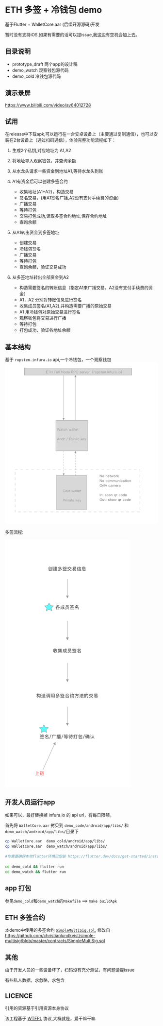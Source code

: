 # ETH 多签 + 冷钱包 demo

基于Flutter + WalletCore.aar (后续开源源码)开发

暂时没有支持iOS,如果有需要的话可以提issue,我这边有空机会加上去。

## 目录说明
- prototype_draft 两个app的设计稿
- demo_watch 观察钱包源代码
- demo_cold 冷钱包源代码

## 演示录屏
https://www.bilibili.com/video/av64012728

## 试用

在release中下载apk,可以运行在一台安卓设备上（主要通过复制通信），也可以安装在2台设备上（通过扫码通信），体验完整功能流程如下：

1. 生成2个私钥,对应地址为 A1,A2
2. 将地址导入观察钱包，并查询余额
3. 从水龙头请求一些资金到地址A1,等待水龙头到账
4. A1有资金后可以创建多签合约
    - 收集地址(A1+A2)，构造交易
    - 签名交易，(用A1签名广播,A2没有支付手续费的资金)
    - 广播交易
    - 等待打包
    - 交易打包成功,读取多签合约地址,保存合约地址
    - 查询余额


5. 从A1转出资金到多签地址
    - 创建交易
    - 冷钱包签名
    - 广播交易
    - 等待打包
    - 查询余额，验证交易成功

6. 从多签地址转出全部资金到A2
    - 构造需要签名的转账信息（指定A1来广播交易，A2没有支付手续费的资金）
    - A1，A2 分别对转账信息进行签名
    - 收集成员签名(A1,A2),并构造需要广播的原始交易
    - A1 用冷钱包对原始交易进行签名
    - 观察钱包将交易进行广播
    - 等待打包
    - 打包成功，验证各地址余额

## 基本结构
基于 `ropsten.infura.io` api,一个冷钱包，一个观察钱包
![结构图](prototype_draft/arch.png)

多签流程:

![多签流程](prototype_draft/multisig_flow.png)

## 开发人员运行app

如果可以，最好替换掉 infura.io 的 api url，有每日限额。

首先将 `WalletCore.aar` 拷贝到 `demo_code/android/app/libs/` 和 `demo_watch/android/app/libs/`目录下

```bash
cp WalletCore.aar  demo_cold/android/app/libs/
cp WalletCore.aar  demo_watch/android/app/libs/

#你需要确保本地flutter环境已安装 https://flutter.dev/docs/get-started/install

cd demo_cold && flutter run
cd demo_watch && flutter run

```

## app 打包

参见`demo_cold`和`demo_watch`的`Makefile`  ==> `make buildApk`

## ETH 多签合约

本demo中使用的多签合约 [`SimpleMultiSig.sol`](SimpleMultiSig.sol), 修改自 https://github.com/christianlundkvist/simple-multisig/blob/master/contracts/SimpleMultiSig.sol

## 其他

由于开发人员的一些设备坏了，扫码没有充分测试，有问题请提issue

有些私人数据，求忽略，求包含

## LICENCE

引用的资源基于引用资源本身协议

该工程基于 [WTFPL](http://www.wtfpl.net) 协议,大概就是，爱干嘛干嘛
